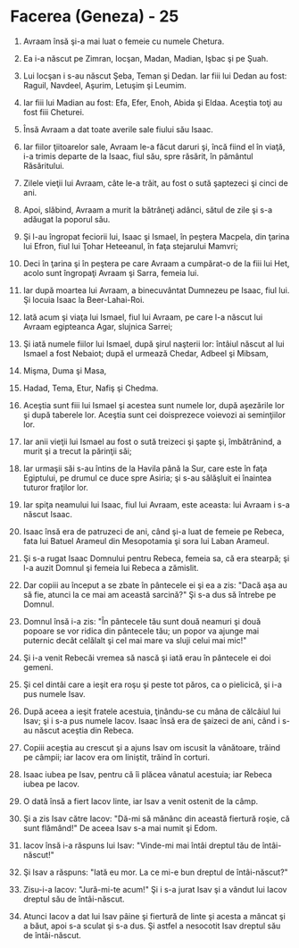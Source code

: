 # Facerea (Geneza) - 25

1. Avraam însă şi-a mai luat o femeie cu numele Chetura.

2. Ea i-a născut pe Zimran, Iocşan, Madan, Madian, Işbac şi pe Şuah.

3. Lui Iocşan i s-au născut Şeba, Teman şi Dedan. Iar fiii lui Dedan au fost: Raguil, Navdeel, Aşurim, Letuşim şi Leumim.

4. Iar fiii lui Madian au fost: Efa, Efer, Enoh, Abida şi Eldaa. Aceştia toţi au fost fiii Cheturei.

5. Însă Avraam a dat toate averile sale fiului său Isaac.

6. Iar fiilor ţiitoarelor sale, Avraam le-a făcut daruri şi, încă fiind el în viaţă, i-a trimis departe de la Isaac, fiul său, spre răsărit, în pământul Răsăritului.

7. Zilele vieţii lui Avraam, câte le-a trăit, au fost o sută şaptezeci şi cinci de ani.

8. Apoi, slăbind, Avraam a murit la bătrâneţi adânci, sătul de zile şi s-a adăugat la poporul său.

9. Şi l-au îngropat feciorii lui, Isaac şi Ismael, în peştera Macpela, din ţarina lui Efron, fiul lui Ţohar Heteeanul, în faţa stejarului Mamvri;

10. Deci în ţarina şi în peştera pe care Avraam a cumpărat-o de la fiii lui Het, acolo sunt îngropaţi Avraam şi Sarra, femeia lui.

11. Iar după moartea lui Avraam, a binecuvântat Dumnezeu pe Isaac, fiul lui. Şi locuia Isaac la Beer-Lahai-Roi.

12. Iată acum şi viaţa lui Ismael, fiul lui Avraam, pe care l-a născut lui Avraam egipteanca Agar, slujnica Sarrei;

13. Şi iată numele fiilor lui Ismael, după şirul naşterii lor: întâiul născut al lui Ismael a fost Nebaiot; după el urmează Chedar, Adbeel şi Mibsam,

14. Mişma, Duma şi Masa,

15. Hadad, Tema, Etur, Nafiş şi Chedma.

16. Aceştia sunt fiii lui Ismael şi acestea sunt numele lor, după aşezările lor şi după taberele lor. Aceştia sunt cei doisprezece voievozi ai seminţiilor lor.

17. Iar anii vieţii lui Ismael au fost o sută treizeci şi şapte şi, îmbătrânind, a murit şi a trecut la părinţii săi;

18. Iar urmaşii săi s-au întins de la Havila până la Sur, care este în faţa Egiptului, pe drumul ce duce spre Asiria; şi s-au sălăşluit ei înaintea tuturor fraţilor lor.

19. Iar spiţa neamului lui Isaac, fiul lui Avraam, este aceasta: lui Avraam i s-a născut Isaac.

20. Isaac însă era de patruzeci de ani, când şi-a luat de femeie pe Rebeca, fata lui Batuel Arameul din Mesopotamia şi sora lui Laban Arameul.

21. Şi s-a rugat Isaac Domnului pentru Rebeca, femeia sa, că era stearpă; şi l-a auzit Domnul şi femeia lui Rebeca a zămislit.

22. Dar copiii au început a se zbate în pântecele ei şi ea a zis: "Dacă aşa au să fie, atunci la ce mai am această sarcină?" Şi s-a dus să întrebe pe Domnul.

23. Domnul însă i-a zis: "În pântecele tău sunt două neamuri şi două popoare se vor ridica din pântecele tău; un popor va ajunge mai puternic decât celălalt şi cel mai mare va sluji celui mai mic!"

24. Şi i-a venit Rebecăi vremea să nască şi iată erau în pântecele ei doi gemeni.

25. Şi cel dintâi care a ieşit era roşu şi peste tot păros, ca o pielicică, şi i-a pus numele Isav.

26. După aceea a ieşit fratele acestuia, ţinându-se cu mâna de călcâiul lui Isav; şi i s-a pus numele Iacov. Isaac însă era de şaizeci de ani, când i s-au născut aceştia din Rebeca.

27. Copiii aceştia au crescut şi a ajuns Isav om iscusit la vânătoare, trăind pe câmpii; iar Iacov era om liniştit, trăind în corturi.

28. Isaac iubea pe Isav, pentru că îi plăcea vânatul acestuia; iar Rebeca iubea pe Iacov.

29. O dată însă a fiert Iacov linte, iar Isav a venit ostenit de la câmp.

30. Şi a zis Isav către Iacov: "Dă-mi să mănânc din această fiertură roşie, că sunt flămând!" De aceea Isav s-a mai numit şi Edom.

31. Iacov însă i-a răspuns lui Isav: "Vinde-mi mai întâi dreptul tău de întâi-născut!"

32. Şi Isav a răspuns: "Iată eu mor. La ce mi-e bun dreptul de întâi-născut?"

33. Zisu-i-a Iacov: "Jură-mi-te acum!" Şi i s-a jurat Isav şi a vândut lui Iacov dreptul său de întâi-născut.

34. Atunci Iacov a dat lui Isav pâine şi fiertură de linte şi acesta a mâncat şi a băut, apoi s-a sculat şi s-a dus. Şi astfel a nesocotit Isav dreptul său de întâi-născut.

